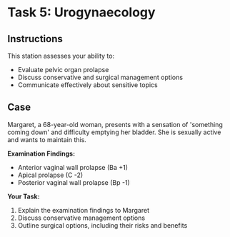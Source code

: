 # Task 5: Urogynaecology

## Instructions

This station assesses your ability to:

- Evaluate pelvic organ prolapse
- Discuss conservative and surgical management options
- Communicate effectively about sensitive topics

## Case

Margaret, a 68-year-old woman, presents with a sensation of 'something coming down' and difficulty emptying her bladder. She is sexually active and wants to maintain this.

**Examination Findings:**
- Anterior vaginal wall prolapse (Ba +1)
- Apical prolapse (C -2)
- Posterior vaginal wall prolapse (Bp -1)

**Your Task:**
1. Explain the examination findings to Margaret
2. Discuss conservative management options
3. Outline surgical options, including their risks and benefits
